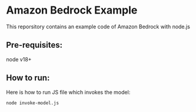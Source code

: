 # Amazon Bedrock Example

This reporsitory contains an example code of Amazon Bedrock with node.js

## Pre-requisites:

node v18+

## How to run:

Here is how to run JS file which invokes the model:

```
node invoke-model.js
```
